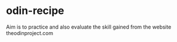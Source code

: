 # odin-recipe
Aim is to practice and also evaluate the skill gained from the website theodinproject.com
